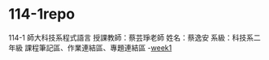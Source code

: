 # 114-1repo
114-1 師大科技系程式語言
授課教師：蔡芸琤老師
姓名：蔡逸安
系級：科技系二年級
課程筆記區、作業連結區、專題連結區
-[week1](https://github.com/41371108H/114-1repo/blob/main/recorder_with_greetings_csv_py.ipynb)

